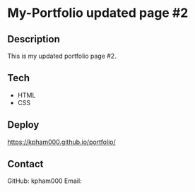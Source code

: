 # My-Portfolio updated page #2

## Description
This is my updated portfolio page #2. 


## Tech
- HTML
- CSS

## Deploy
https://kpham000.github.io/portfolio/

## Contact
GitHub: kpham000
Email: 
